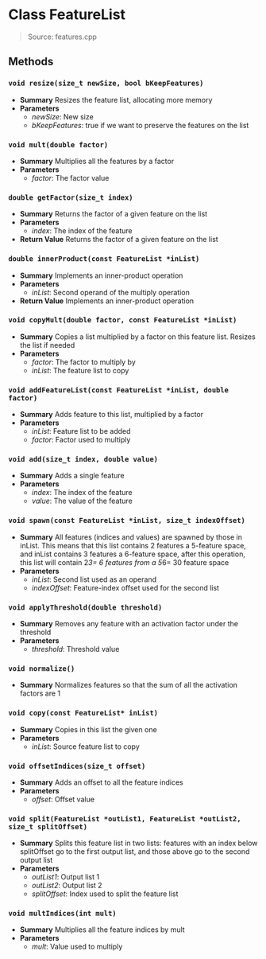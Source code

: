 # Class FeatureList
> Source: features.cpp
## Methods
### ``void resize(size_t newSize, bool bKeepFeatures)``
* **Summary**
  Resizes the feature list, allocating more memory
* **Parameters**
  * _newSize_: New size
  * _bKeepFeatures_: true if we want to preserve the features on the list
### ``void mult(double factor)``
* **Summary**
  Multiplies all the features by a factor
* **Parameters**
  * _factor_: The factor value
### ``double getFactor(size_t index)``
* **Summary**
  Returns the factor of a given feature on the list
* **Parameters**
  * _index_: The index of the feature
* **Return Value**
  Returns the factor of a given feature on the list
### ``double innerProduct(const FeatureList *inList)``
* **Summary**
  Implements an inner-product operation
* **Parameters**
  * _inList_: Second operand of the multiply operation
* **Return Value**
  Implements an inner-product operation
### ``void copyMult(double factor, const FeatureList *inList)``
* **Summary**
  Copies a list multiplied by a factor on this feature list. Resizes the list if needed
* **Parameters**
  * _factor_: The factor to multiply by
  * _inList_: The feature list to copy
### ``void addFeatureList(const FeatureList *inList, double factor)``
* **Summary**
  Adds feature to this list, multiplied by a factor
* **Parameters**
  * _inList_: Feature list to be added
  * _factor_: Factor used to multiply
### ``void add(size_t index, double value)``
* **Summary**
  Adds a single feature
* **Parameters**
  * _index_: The index of the feature
  * _value_: The value of the feature
### ``void spawn(const FeatureList *inList, size_t indexOffset)``
* **Summary**
  All features (indices and values) are spawned by those in inList. This means that this list contains 2 features a 5-feature space, and inList contains 3 features a 6-feature space, after this operation, this list will contain 2*3= 6 features from a 5*6= 30 feature space
* **Parameters**
  * _inList_: Second list used as an operand
  * _indexOffset_: Feature-index offset used for the second list
### ``void applyThreshold(double threshold)``
* **Summary**
  Removes any feature with an activation factor under the threshold
* **Parameters**
  * _threshold_: Threshold value
### ``void normalize()``
* **Summary**
  Normalizes features so that the sum of all the activation factors are 1
### ``void copy(const FeatureList* inList)``
* **Summary**
  Copies in this list the given one
* **Parameters**
  * _inList_: Source feature list to copy
### ``void offsetIndices(size_t offset)``
* **Summary**
  Adds an offset to all the feature indices
* **Parameters**
  * _offset_: Offset value
### ``void split(FeatureList *outList1, FeatureList *outList2, size_t splitOffset)``
* **Summary**
  Splits this feature list in two lists: features with an index below splitOffset go to the first output list, and those above go to the second output list
* **Parameters**
  * _outList1_: Output list 1
  * _outList2_: Output list 2
  * _splitOffset_: Index used to split the feature list
### ``void multIndices(int mult)``
* **Summary**
  Multiplies all the feature indices by mult
* **Parameters**
  * _mult_: Value used to multiply
